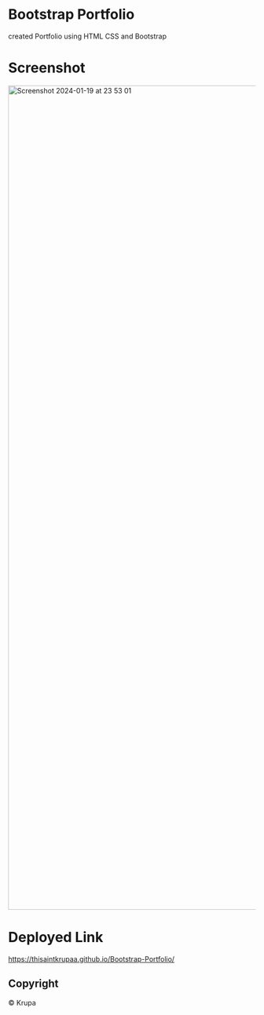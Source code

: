 # Bootstrap Portfolio

created Portfolio using HTML CSS and Bootstrap

# Screenshot 

<img width="1680" alt="Screenshot 2024-01-19 at 23 53 01" src="https://github.com/Thisaintkrupaa/Bootstrap-Portfolio/assets/115632825/223349c6-eb4d-41f1-ab0c-aac62a0cb5c4">

# Deployed Link

https://thisaintkrupaa.github.io/Bootstrap-Portfolio/

## Copyright

© Krupa
